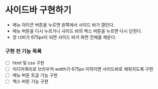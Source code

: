 # 사이드바 구현하기

- 메뉴 아이콘 버튼을 누르면 왼쪽에서 사이드 바가 열린다.
- 메뉴 버튼을 다시 누르거나 사이드 바의 엑스 버튼을 누르면 다시 닫힌다.
- 창 너비가 675px이 되면 사이드 바가 화면 전체를 채운다.

### 구현 전 기능 목록

- [ ] html 및 css 구현
- [ ] 미디어쿼리로 브라우저 width가 675px 이하이면 사이드바로 채워지도록 구현
- [ ] 메뉴 버튼 토글 기능 구현
- [ ] 엑스 버튼 기능 구현
